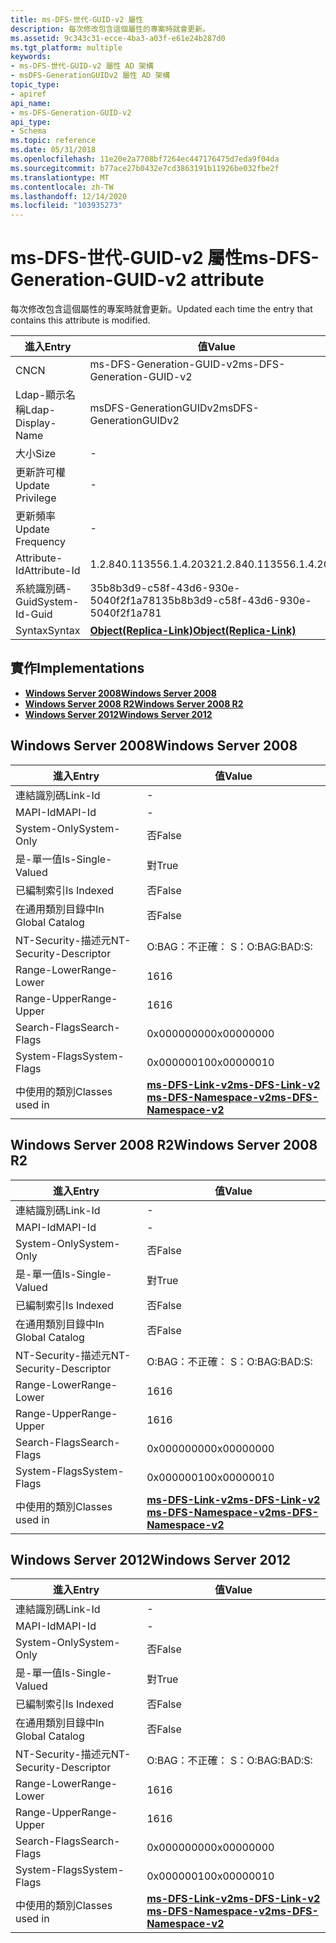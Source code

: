 ```yaml
---
title: ms-DFS-世代-GUID-v2 屬性
description: 每次修改包含這個屬性的專案時就會更新。
ms.assetid: 9c343c31-ecce-4ba3-a03f-e61e24b287d0
ms.tgt_platform: multiple
keywords:
- ms-DFS-世代-GUID-v2 屬性 AD 架構
- msDFS-GenerationGUIDv2 屬性 AD 架構
topic_type:
- apiref
api_name:
- ms-DFS-Generation-GUID-v2
api_type:
- Schema
ms.topic: reference
ms.date: 05/31/2018
ms.openlocfilehash: 11e20e2a7708bf7264ec447176475d7eda9f04da
ms.sourcegitcommit: b77ace27b0432e7cd3863191b11926be032fbe2f
ms.translationtype: MT
ms.contentlocale: zh-TW
ms.lasthandoff: 12/14/2020
ms.locfileid: "103935273"
---
```

# <a name="ms-dfs-generation-guid-v2-attribute"></a><span data-ttu-id="b4411-105">ms-DFS-世代-GUID-v2 屬性</span><span class="sxs-lookup"><span data-stu-id="b4411-105">ms-DFS-Generation-GUID-v2 attribute</span></span>

<span data-ttu-id="b4411-106">每次修改包含這個屬性的專案時就會更新。</span><span class="sxs-lookup"><span data-stu-id="b4411-106">Updated each time the entry that contains this attribute is modified.</span></span>



| <span data-ttu-id="b4411-107">進入</span><span class="sxs-lookup"><span data-stu-id="b4411-107">Entry</span></span> | <span data-ttu-id="b4411-108">值</span><span class="sxs-lookup"><span data-stu-id="b4411-108">Value</span></span> |
|-------------------|-------------------------------------------------------|
| <span data-ttu-id="b4411-109">CN</span><span class="sxs-lookup"><span data-stu-id="b4411-109">CN</span></span>                | <span data-ttu-id="b4411-110">ms-DFS-Generation-GUID-v2</span><span class="sxs-lookup"><span data-stu-id="b4411-110">ms-DFS-Generation-GUID-v2</span></span>                             |
| <span data-ttu-id="b4411-111">Ldap-顯示名稱</span><span class="sxs-lookup"><span data-stu-id="b4411-111">Ldap-Display-Name</span></span> | <span data-ttu-id="b4411-112">msDFS-GenerationGUIDv2</span><span class="sxs-lookup"><span data-stu-id="b4411-112">msDFS-GenerationGUIDv2</span></span>                                |
| <span data-ttu-id="b4411-113">大小</span><span class="sxs-lookup"><span data-stu-id="b4411-113">Size</span></span>              | \-                                                    |
| <span data-ttu-id="b4411-114">更新許可權</span><span class="sxs-lookup"><span data-stu-id="b4411-114">Update Privilege</span></span>  | \-                                                    |
| <span data-ttu-id="b4411-115">更新頻率</span><span class="sxs-lookup"><span data-stu-id="b4411-115">Update Frequency</span></span>  | \-                                                    |
| <span data-ttu-id="b4411-116">Attribute-Id</span><span class="sxs-lookup"><span data-stu-id="b4411-116">Attribute-Id</span></span>      | <span data-ttu-id="b4411-117">1.2.840.113556.1.4.2032</span><span class="sxs-lookup"><span data-stu-id="b4411-117">1.2.840.113556.1.4.2032</span></span>                               |
| <span data-ttu-id="b4411-118">系統識別碼-Guid</span><span class="sxs-lookup"><span data-stu-id="b4411-118">System-Id-Guid</span></span>    | <span data-ttu-id="b4411-119">35b8b3d9-c58f-43d6-930e-5040f2f1a781</span><span class="sxs-lookup"><span data-stu-id="b4411-119">35b8b3d9-c58f-43d6-930e-5040f2f1a781</span></span>                  |
| <span data-ttu-id="b4411-120">Syntax</span><span class="sxs-lookup"><span data-stu-id="b4411-120">Syntax</span></span>            | [<span data-ttu-id="b4411-121">**Object(Replica-Link)**</span><span class="sxs-lookup"><span data-stu-id="b4411-121">**Object(Replica-Link)**</span></span>](s-object-replica-link.md) |



## <a name="implementations"></a><span data-ttu-id="b4411-122">實作</span><span class="sxs-lookup"><span data-stu-id="b4411-122">Implementations</span></span>

-   [<span data-ttu-id="b4411-123">**Windows Server 2008**</span><span class="sxs-lookup"><span data-stu-id="b4411-123">**Windows Server 2008**</span></span>](#windows-server-2008)
-   [<span data-ttu-id="b4411-124">**Windows Server 2008 R2**</span><span class="sxs-lookup"><span data-stu-id="b4411-124">**Windows Server 2008 R2**</span></span>](#windows-server-2008-r2)
-   [<span data-ttu-id="b4411-125">**Windows Server 2012**</span><span class="sxs-lookup"><span data-stu-id="b4411-125">**Windows Server 2012**</span></span>](#windows-server-2012)

## <a name="windows-server-2008"></a><span data-ttu-id="b4411-126">Windows Server 2008</span><span class="sxs-lookup"><span data-stu-id="b4411-126">Windows Server 2008</span></span>



| <span data-ttu-id="b4411-127">進入</span><span class="sxs-lookup"><span data-stu-id="b4411-127">Entry</span></span> | <span data-ttu-id="b4411-128">值</span><span class="sxs-lookup"><span data-stu-id="b4411-128">Value</span></span> |
|------------------------|-------------------------------------------------------------------------------------------------------------------|
| <span data-ttu-id="b4411-129">連結識別碼</span><span class="sxs-lookup"><span data-stu-id="b4411-129">Link-Id</span></span>                | \-                                                                                                                |
| <span data-ttu-id="b4411-130">MAPI-Id</span><span class="sxs-lookup"><span data-stu-id="b4411-130">MAPI-Id</span></span>                | \-                                                                                                                |
| <span data-ttu-id="b4411-131">System-Only</span><span class="sxs-lookup"><span data-stu-id="b4411-131">System-Only</span></span>            | <span data-ttu-id="b4411-132">否</span><span class="sxs-lookup"><span data-stu-id="b4411-132">False</span></span>                                                                                                             |
| <span data-ttu-id="b4411-133">是-單一值</span><span class="sxs-lookup"><span data-stu-id="b4411-133">Is-Single-Valued</span></span>       | <span data-ttu-id="b4411-134">對</span><span class="sxs-lookup"><span data-stu-id="b4411-134">True</span></span>                                                                                                              |
| <span data-ttu-id="b4411-135">已編制索引</span><span class="sxs-lookup"><span data-stu-id="b4411-135">Is Indexed</span></span>             | <span data-ttu-id="b4411-136">否</span><span class="sxs-lookup"><span data-stu-id="b4411-136">False</span></span>                                                                                                             |
| <span data-ttu-id="b4411-137">在通用類別目錄中</span><span class="sxs-lookup"><span data-stu-id="b4411-137">In Global Catalog</span></span>      | <span data-ttu-id="b4411-138">否</span><span class="sxs-lookup"><span data-stu-id="b4411-138">False</span></span>                                                                                                             |
| <span data-ttu-id="b4411-139">NT-Security-描述元</span><span class="sxs-lookup"><span data-stu-id="b4411-139">NT-Security-Descriptor</span></span> | <span data-ttu-id="b4411-140">O:BAG：不正確： S：</span><span class="sxs-lookup"><span data-stu-id="b4411-140">O:BAG:BAD:S:</span></span>                                                                                                      |
| <span data-ttu-id="b4411-141">Range-Lower</span><span class="sxs-lookup"><span data-stu-id="b4411-141">Range-Lower</span></span>            | <span data-ttu-id="b4411-142">16</span><span class="sxs-lookup"><span data-stu-id="b4411-142">16</span></span>                                                                                                                |
| <span data-ttu-id="b4411-143">Range-Upper</span><span class="sxs-lookup"><span data-stu-id="b4411-143">Range-Upper</span></span>            | <span data-ttu-id="b4411-144">16</span><span class="sxs-lookup"><span data-stu-id="b4411-144">16</span></span>                                                                                                                |
| <span data-ttu-id="b4411-145">Search-Flags</span><span class="sxs-lookup"><span data-stu-id="b4411-145">Search-Flags</span></span>           | <span data-ttu-id="b4411-146">0x00000000</span><span class="sxs-lookup"><span data-stu-id="b4411-146">0x00000000</span></span>                                                                                                        |
| <span data-ttu-id="b4411-147">System-Flags</span><span class="sxs-lookup"><span data-stu-id="b4411-147">System-Flags</span></span>           | <span data-ttu-id="b4411-148">0x00000010</span><span class="sxs-lookup"><span data-stu-id="b4411-148">0x00000010</span></span>                                                                                                        |
| <span data-ttu-id="b4411-149">中使用的類別</span><span class="sxs-lookup"><span data-stu-id="b4411-149">Classes used in</span></span>        | [<span data-ttu-id="b4411-150">**ms-DFS-Link-v2**</span><span class="sxs-lookup"><span data-stu-id="b4411-150">**ms-DFS-Link-v2**</span></span>](c-msdfs-linkv2.md)<br/> [<span data-ttu-id="b4411-151">**ms-DFS-Namespace-v2**</span><span class="sxs-lookup"><span data-stu-id="b4411-151">**ms-DFS-Namespace-v2**</span></span>](c-msdfs-namespacev2.md)<br/> |



## <a name="windows-server-2008-r2"></a><span data-ttu-id="b4411-152">Windows Server 2008 R2</span><span class="sxs-lookup"><span data-stu-id="b4411-152">Windows Server 2008 R2</span></span>



| <span data-ttu-id="b4411-153">進入</span><span class="sxs-lookup"><span data-stu-id="b4411-153">Entry</span></span> | <span data-ttu-id="b4411-154">值</span><span class="sxs-lookup"><span data-stu-id="b4411-154">Value</span></span> |
|------------------------|-------------------------------------------------------------------------------------------------------------------|
| <span data-ttu-id="b4411-155">連結識別碼</span><span class="sxs-lookup"><span data-stu-id="b4411-155">Link-Id</span></span>                | \-                                                                                                                |
| <span data-ttu-id="b4411-156">MAPI-Id</span><span class="sxs-lookup"><span data-stu-id="b4411-156">MAPI-Id</span></span>                | \-                                                                                                                |
| <span data-ttu-id="b4411-157">System-Only</span><span class="sxs-lookup"><span data-stu-id="b4411-157">System-Only</span></span>            | <span data-ttu-id="b4411-158">否</span><span class="sxs-lookup"><span data-stu-id="b4411-158">False</span></span>                                                                                                             |
| <span data-ttu-id="b4411-159">是-單一值</span><span class="sxs-lookup"><span data-stu-id="b4411-159">Is-Single-Valued</span></span>       | <span data-ttu-id="b4411-160">對</span><span class="sxs-lookup"><span data-stu-id="b4411-160">True</span></span>                                                                                                              |
| <span data-ttu-id="b4411-161">已編制索引</span><span class="sxs-lookup"><span data-stu-id="b4411-161">Is Indexed</span></span>             | <span data-ttu-id="b4411-162">否</span><span class="sxs-lookup"><span data-stu-id="b4411-162">False</span></span>                                                                                                             |
| <span data-ttu-id="b4411-163">在通用類別目錄中</span><span class="sxs-lookup"><span data-stu-id="b4411-163">In Global Catalog</span></span>      | <span data-ttu-id="b4411-164">否</span><span class="sxs-lookup"><span data-stu-id="b4411-164">False</span></span>                                                                                                             |
| <span data-ttu-id="b4411-165">NT-Security-描述元</span><span class="sxs-lookup"><span data-stu-id="b4411-165">NT-Security-Descriptor</span></span> | <span data-ttu-id="b4411-166">O:BAG：不正確： S：</span><span class="sxs-lookup"><span data-stu-id="b4411-166">O:BAG:BAD:S:</span></span>                                                                                                      |
| <span data-ttu-id="b4411-167">Range-Lower</span><span class="sxs-lookup"><span data-stu-id="b4411-167">Range-Lower</span></span>            | <span data-ttu-id="b4411-168">16</span><span class="sxs-lookup"><span data-stu-id="b4411-168">16</span></span>                                                                                                                |
| <span data-ttu-id="b4411-169">Range-Upper</span><span class="sxs-lookup"><span data-stu-id="b4411-169">Range-Upper</span></span>            | <span data-ttu-id="b4411-170">16</span><span class="sxs-lookup"><span data-stu-id="b4411-170">16</span></span>                                                                                                                |
| <span data-ttu-id="b4411-171">Search-Flags</span><span class="sxs-lookup"><span data-stu-id="b4411-171">Search-Flags</span></span>           | <span data-ttu-id="b4411-172">0x00000000</span><span class="sxs-lookup"><span data-stu-id="b4411-172">0x00000000</span></span>                                                                                                        |
| <span data-ttu-id="b4411-173">System-Flags</span><span class="sxs-lookup"><span data-stu-id="b4411-173">System-Flags</span></span>           | <span data-ttu-id="b4411-174">0x00000010</span><span class="sxs-lookup"><span data-stu-id="b4411-174">0x00000010</span></span>                                                                                                        |
| <span data-ttu-id="b4411-175">中使用的類別</span><span class="sxs-lookup"><span data-stu-id="b4411-175">Classes used in</span></span>        | [<span data-ttu-id="b4411-176">**ms-DFS-Link-v2**</span><span class="sxs-lookup"><span data-stu-id="b4411-176">**ms-DFS-Link-v2**</span></span>](c-msdfs-linkv2.md)<br/> [<span data-ttu-id="b4411-177">**ms-DFS-Namespace-v2**</span><span class="sxs-lookup"><span data-stu-id="b4411-177">**ms-DFS-Namespace-v2**</span></span>](c-msdfs-namespacev2.md)<br/> |



## <a name="windows-server-2012"></a><span data-ttu-id="b4411-178">Windows Server 2012</span><span class="sxs-lookup"><span data-stu-id="b4411-178">Windows Server 2012</span></span>



| <span data-ttu-id="b4411-179">進入</span><span class="sxs-lookup"><span data-stu-id="b4411-179">Entry</span></span> | <span data-ttu-id="b4411-180">值</span><span class="sxs-lookup"><span data-stu-id="b4411-180">Value</span></span> |
|------------------------|-------------------------------------------------------------------------------------------------------------------|
| <span data-ttu-id="b4411-181">連結識別碼</span><span class="sxs-lookup"><span data-stu-id="b4411-181">Link-Id</span></span>                | \-                                                                                                                |
| <span data-ttu-id="b4411-182">MAPI-Id</span><span class="sxs-lookup"><span data-stu-id="b4411-182">MAPI-Id</span></span>                | \-                                                                                                                |
| <span data-ttu-id="b4411-183">System-Only</span><span class="sxs-lookup"><span data-stu-id="b4411-183">System-Only</span></span>            | <span data-ttu-id="b4411-184">否</span><span class="sxs-lookup"><span data-stu-id="b4411-184">False</span></span>                                                                                                             |
| <span data-ttu-id="b4411-185">是-單一值</span><span class="sxs-lookup"><span data-stu-id="b4411-185">Is-Single-Valued</span></span>       | <span data-ttu-id="b4411-186">對</span><span class="sxs-lookup"><span data-stu-id="b4411-186">True</span></span>                                                                                                              |
| <span data-ttu-id="b4411-187">已編制索引</span><span class="sxs-lookup"><span data-stu-id="b4411-187">Is Indexed</span></span>             | <span data-ttu-id="b4411-188">否</span><span class="sxs-lookup"><span data-stu-id="b4411-188">False</span></span>                                                                                                             |
| <span data-ttu-id="b4411-189">在通用類別目錄中</span><span class="sxs-lookup"><span data-stu-id="b4411-189">In Global Catalog</span></span>      | <span data-ttu-id="b4411-190">否</span><span class="sxs-lookup"><span data-stu-id="b4411-190">False</span></span>                                                                                                             |
| <span data-ttu-id="b4411-191">NT-Security-描述元</span><span class="sxs-lookup"><span data-stu-id="b4411-191">NT-Security-Descriptor</span></span> | <span data-ttu-id="b4411-192">O:BAG：不正確： S：</span><span class="sxs-lookup"><span data-stu-id="b4411-192">O:BAG:BAD:S:</span></span>                                                                                                      |
| <span data-ttu-id="b4411-193">Range-Lower</span><span class="sxs-lookup"><span data-stu-id="b4411-193">Range-Lower</span></span>            | <span data-ttu-id="b4411-194">16</span><span class="sxs-lookup"><span data-stu-id="b4411-194">16</span></span>                                                                                                                |
| <span data-ttu-id="b4411-195">Range-Upper</span><span class="sxs-lookup"><span data-stu-id="b4411-195">Range-Upper</span></span>            | <span data-ttu-id="b4411-196">16</span><span class="sxs-lookup"><span data-stu-id="b4411-196">16</span></span>                                                                                                                |
| <span data-ttu-id="b4411-197">Search-Flags</span><span class="sxs-lookup"><span data-stu-id="b4411-197">Search-Flags</span></span>           | <span data-ttu-id="b4411-198">0x00000000</span><span class="sxs-lookup"><span data-stu-id="b4411-198">0x00000000</span></span>                                                                                                        |
| <span data-ttu-id="b4411-199">System-Flags</span><span class="sxs-lookup"><span data-stu-id="b4411-199">System-Flags</span></span>           | <span data-ttu-id="b4411-200">0x00000010</span><span class="sxs-lookup"><span data-stu-id="b4411-200">0x00000010</span></span>                                                                                                        |
| <span data-ttu-id="b4411-201">中使用的類別</span><span class="sxs-lookup"><span data-stu-id="b4411-201">Classes used in</span></span>        | [<span data-ttu-id="b4411-202">**ms-DFS-Link-v2**</span><span class="sxs-lookup"><span data-stu-id="b4411-202">**ms-DFS-Link-v2**</span></span>](c-msdfs-linkv2.md)<br/> [<span data-ttu-id="b4411-203">**ms-DFS-Namespace-v2**</span><span class="sxs-lookup"><span data-stu-id="b4411-203">**ms-DFS-Namespace-v2**</span></span>](c-msdfs-namespacev2.md)<br/> |



 

 





